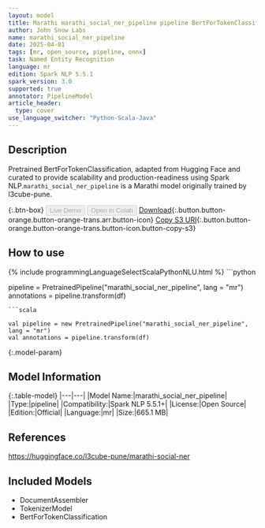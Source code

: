 ```yaml
---
layout: model
title: Marathi marathi_social_ner_pipeline pipeline BertForTokenClassification from l3cube-pune
author: John Snow Labs
name: marathi_social_ner_pipeline
date: 2025-04-01
tags: [mr, open_source, pipeline, onnx]
task: Named Entity Recognition
language: mr
edition: Spark NLP 5.5.1
spark_version: 3.0
supported: true
annotator: PipelineModel
article_header:
  type: cover
use_language_switcher: "Python-Scala-Java"
---
```


## Description

Pretrained BertForTokenClassification, adapted from Hugging Face and curated to provide scalability and production-readiness using Spark NLP.`marathi_social_ner_pipeline` is a Marathi model originally trained by l3cube-pune.

{:.btn-box}
<button class="button button-orange" disabled>Live Demo</button>
<button class="button button-orange" disabled>Open in Colab</button>
[Download](https://s3.amazonaws.com/auxdata.johnsnowlabs.com/public/models/marathi_social_ner_pipeline_mr_5.5.1_3.0_1743476108922.zip){:.button.button-orange.button-orange-trans.arr.button-icon}
[Copy S3 URI](s3://auxdata.johnsnowlabs.com/public/models/marathi_social_ner_pipeline_mr_5.5.1_3.0_1743476108922.zip){:.button.button-orange.button-orange-trans.button-icon.button-copy-s3}

## How to use



<div class="tabs-box" markdown="1">
{% include programmingLanguageSelectScalaPythonNLU.html %}
```python

pipeline = PretrainedPipeline("marathi_social_ner_pipeline", lang = "mr")
annotations =  pipeline.transform(df)   

```
```scala

val pipeline = new PretrainedPipeline("marathi_social_ner_pipeline", lang = "mr")
val annotations = pipeline.transform(df)

```
</div>

{:.model-param}
## Model Information

{:.table-model}
|---|---|
|Model Name:|marathi_social_ner_pipeline|
|Type:|pipeline|
|Compatibility:|Spark NLP 5.5.1+|
|License:|Open Source|
|Edition:|Official|
|Language:|mr|
|Size:|665.1 MB|

## References

https://huggingface.co/l3cube-pune/marathi-social-ner

## Included Models

- DocumentAssembler
- TokenizerModel
- BertForTokenClassification